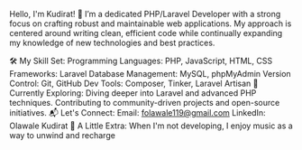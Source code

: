 
Hello, I'm Kudirat! 👋
I’m a dedicated PHP/Laravel Developer with a strong focus on crafting robust and maintainable web applications. My approach is centered around writing clean, efficient code while continually expanding my knowledge of new technologies and best practices.

🛠️ My Skill Set:
Programming Languages: PHP, JavaScript, HTML, CSS
Frameworks: Laravel
Database Management: MySQL, phpMyAdmin
Version Control: Git, GitHub
Dev Tools: Composer, Tinker, Laravel Artisan
🌱 Currently Exploring:
Diving deeper into Laravel and advanced PHP techniques.
Contributing to community-driven projects and open-source initiatives.
📬 Let's Connect:
Email: folawale119@gmail.com
LinkedIn: Olawale Kudirat
🎉 A Little Extra:
When I'm not developing, I enjoy music as a way to unwind and recharge
